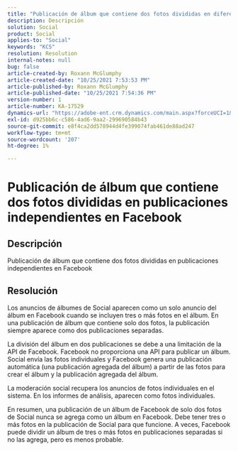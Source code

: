 ```yaml
---
title: "Publicación de álbum que contiene dos fotos divididas en diferentes publicaciones en Facebook"
description: Descripción
solution: Social
product: Social
applies-to: "Social"
keywords: "KCS"
resolution: Resolution
internal-notes: null
bug: false
article-created-by: Roxann McGlumphy
article-created-date: "10/25/2021 7:53:53 PM"
article-published-by: Roxann McGlumphy
article-published-date: "10/25/2021 7:54:36 PM"
version-number: 1
article-number: KA-17529
dynamics-url: "https://adobe-ent.crm.dynamics.com/main.aspx?forceUCI=1&pagetype=entityrecord&etn=knowledgearticle&id=1b947846-cd35-ec11-b6e6-000d3a3485ea"
exl-id: d925bb6c-c586-4ad6-9aa2-299690584b43
source-git-commit: e8f4ca2dd578944d4fe399074fab461de88ad247
workflow-type: tm+mt
source-wordcount: '207'
ht-degree: 1%

---
```


# Publicación de álbum que contiene dos fotos divididas en publicaciones independientes en Facebook

## Descripción

Publicación de álbum que contiene dos fotos divididas en publicaciones independientes en Facebook

## Resolución


Los anuncios de álbumes de Social aparecen como un solo anuncio del álbum en Facebook cuando se incluyen tres o más fotos en el álbum. En una publicación de álbum que contiene solo dos fotos, la publicación siempre aparece como dos publicaciones separadas.

La división del álbum en dos publicaciones se debe a una limitación de la API de Facebook. Facebook no proporciona una API para publicar un álbum. Social envía las fotos individuales y Facebook genera una publicación automática (una publicación agregada del álbum) a partir de las fotos para crear el álbum y la publicación agregada del álbum.

La moderación social recupera los anuncios de fotos individuales en el sistema. En los informes de análisis, aparecen como fotos individuales.

En resumen, una publicación de un álbum de Facebook de solo dos fotos de Social nunca se agrega como un álbum en Facebook. Debe tener tres o más fotos en la publicación de Social para que funcione. A veces, Facebook puede dividir un álbum de tres o más fotos en publicaciones separadas si no las agrega, pero es menos probable.
